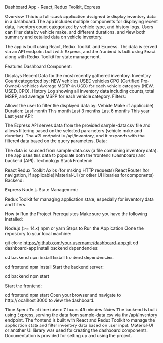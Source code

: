 Dashboard App - React, Redux Toolkit, Express

Overview
This is a full-stack application designed to display inventory data in a dashboard. The app includes multiple components for displaying recent data, inventory count categorized by vehicle type, and history logs. Users can filter data by vehicle make, and different durations, and view both summary and detailed data on vehicle inventory.

The app is built using React, Redux Toolkit, and Express. The data is served via an API endpoint built with Express, and the frontend is built using React along with Redux Toolkit for state management.

Features
Dashboard Component:

Displays Recent Data for the most recently gathered inventory.
Inventory Count categorized by:
NEW vehicles
USED vehicles
CPO (Certified Pre-Owned) vehicles
Average MSRP (in USD) for each vehicle category (NEW, USED, CPO).
History Log showing all inventory data including counts, total MSRP, and average MSRP for each vehicle category.
Filters:

Allows the user to filter the displayed data by:
Vehicle Make (if applicable)
Duration:
Last month
This month
Last 3 months
Last 6 months
This year
Last year
API:

The Express API serves data from the provided sample-data.csv file and allows filtering based on the selected parameters (vehicle make and duration).
The API endpoint is /api/inventory, and it responds with the filtered data based on the query parameters.
Data:

The data is sourced from sample-data.csv (a file containing inventory data).
The app uses this data to populate both the frontend (Dashboard) and backend (API).
Technology Stack
Frontend:

React
Redux Toolkit
Axios (for making HTTP requests)
React Router (for navigation, if applicable)
Material-UI (or other UI libraries for components)
Backend:

Express
Node.js
State Management:

Redux Toolkit for managing application state, especially for inventory data and filters.

How to Run the Project
Prerequisites
Make sure you have the following installed:

Node.js (>= 14.x)
npm or yarn
Steps to Run the Application
Clone the repository to your local machine:

git clone https://github.com/your-username/dashboard-app.git
cd dashboard-app
Install backend dependencies:

cd backend
npm install
Install frontend dependencies:

cd frontend
npm install
Start the backend server:

cd backend
npm start

Start the frontend:

cd frontend
npm start
Open your browser and navigate to http://localhost:3000 to view the dashboard.

Time Spent
Total time taken: 7 hours 45 minutes
Notes
The backend is built using Express, serving the data from sample-data.csv via the /api/inventory endpoint.
The frontend is built with React and Redux Toolkit to manage the application state and filter inventory data based on user input.
Material-UI or another UI library was used for creating the dashboard components.
Documentation is provided for setting up and using the project.